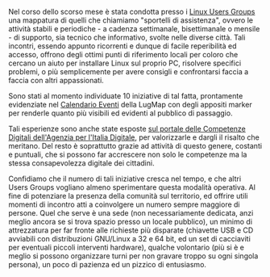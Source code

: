 <!--
.. title: Assistenza Tecnica: Dove, Come e Quando
.. slug: assistenza-tecnica-dove-come-e-quando
.. date: 2015-07-21 00:00:00
.. tags: 
.. category: 
.. link: 
.. description: 
.. type: text
.. image_copy: 
.. previewimage:
-->

Nel corso dello scorso mese è stata condotta presso i <a href="https://lugmap.linux.it/">Linux Users Groups</a> una mappatura di quelli che chiamiamo "sportelli di assistenza", ovvero le attività stabili e periodiche - a cadenza settimanale, bisettimanale o mensile - di supporto, sia tecnico che informativo, svolte nelle diverse città. Tali incontri, essendo appunto ricorrenti e dunque di facile reperibilità ed accesso, offrono degli ottimi punti di riferimento locali per coloro che cercano un aiuto per installare Linux sul proprio PC, risolvere specifici problemi, o più semplicemente per avere consigli e confrontarsi faccia a faccia con altri appassionati.

Sono stati al momento individuate 10 iniziative di tal fatta, prontamente evidenziate nel <a href="https://lugmap.linux.it/eventi">Calendario Eventi</a> della LugMap con degli appositi marker per renderle quanto più visibili ed evidenti al pubblico di passaggio.

Tali esperienze sono anche state esposte <a rel="nofollow" href="http://competenzedigitali.agid.gov.it/progetto/sportelli-di-assistenza">sul portale delle Competenze Digitali dell'Agenzia per l'Italia Digitale</a>, per valorizzarle e dargli il risalto che meritano. Del resto è soprattutto grazie ad attività di questo genere, costanti e puntuali, che si possono far accrescere non solo le competenze ma la stessa consapevolezza digitale dei cittadini.

Confidiamo che il numero di tali iniziative cresca nel tempo, e che altri Users Groups vogliano almeno sperimentare questa modalità operativa. Al fine di potenziare la presenza della comunità sul territorio, ed offrire utili momenti di incontro atti a coinvolgere un numero sempre maggiore di persone. Quel che serve è una sede (non necessariamente dedicata, anzi meglio ancora se si trova spazio presso un locale pubblico), un minimo di attrezzatura per far fronte alle richieste più disparate (chiavette USB e CD avviabili con distribuzioni GNU/Linux a 32 e 64 bit, ed un set di cacciaviti per eventuali piccoli interventi hardware), qualche volontario (più si è e meglio si possono organizzare turni per non gravare troppo su ogni singola persona), un poco di pazienza ed un pizzico di entusiasmo.